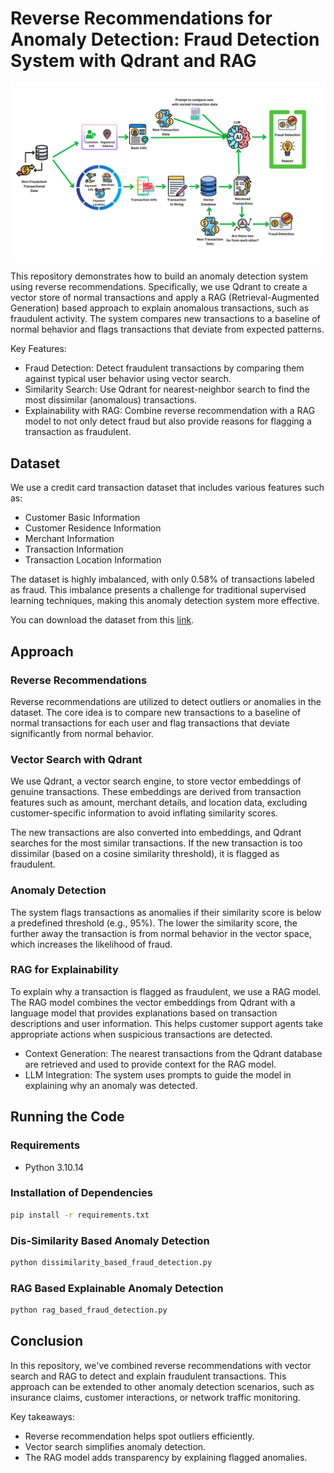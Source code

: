 # Reverse Recommendations for Anomaly Detection: Fraud Detection System with Qdrant and RAG
<img src="assets/Fraud Detection.png" alt="Fraud Detection"/>

This repository demonstrates how to build an anomaly detection system using reverse recommendations. Specifically, we use Qdrant to create a vector store of normal transactions and apply a RAG (Retrieval-Augmented Generation) based approach to explain anomalous transactions, such as fraudulent activity. The system compares new transactions to a baseline of normal behavior and flags transactions that deviate from expected patterns.

Key Features:
- Fraud Detection: Detect fraudulent transactions by comparing them against typical user behavior using vector search.
- Similarity Search: Use Qdrant for nearest-neighbor search to find the most dissimilar (anomalous) transactions.
- Explainability with RAG: Combine reverse recommendation with a RAG model to not only detect fraud but also provide reasons for flagging a transaction as fraudulent.

## Dataset
We use a credit card transaction dataset that includes various features such as:

- Customer Basic Information
- Customer Residence Information
- Merchant Information
- Transaction Information
- Transaction Location Information

The dataset is highly imbalanced, with only 0.58% of transactions labeled as fraud. This imbalance presents a challenge for traditional supervised learning techniques, making this anomaly detection system more effective.

You can download the dataset from this [link](https://www.kaggle.com/datasets/kartik2112/fraud-detection).

## Approach
### Reverse Recommendations
Reverse recommendations are utilized to detect outliers or anomalies in the dataset. The core idea is to compare new transactions to a baseline of normal transactions for each user and flag transactions that deviate significantly from normal behavior.

### Vector Search with Qdrant
We use Qdrant, a vector search engine, to store vector embeddings of genuine transactions. These embeddings are derived from transaction features such as amount, merchant details, and location data, excluding customer-specific information to avoid inflating similarity scores.

The new transactions are also converted into embeddings, and Qdrant searches for the most similar transactions. If the new transaction is too dissimilar (based on a cosine similarity threshold), it is flagged as fraudulent.

### Anomaly Detection
The system flags transactions as anomalies if their similarity score is below a predefined threshold (e.g., 95%). The lower the similarity score, the further away the transaction is from normal behavior in the vector space, which increases the likelihood of fraud.

### RAG for Explainability
To explain why a transaction is flagged as fraudulent, we use a RAG model. The RAG model combines the vector embeddings from Qdrant with a language model that provides explanations based on transaction descriptions and user information. This helps customer support agents take appropriate actions when suspicious transactions are detected.

- Context Generation: The nearest transactions from the Qdrant database are retrieved and used to provide context for the RAG model.
- LLM Integration: The system uses prompts to guide the model in explaining why an anomaly was detected.

## Running the Code
### Requirements
- Python 3.10.14

### Installation of Dependencies
```bash
pip install -r requirements.txt
```

### Dis-Similarity Based Anomaly Detection
```bash
python dissimilarity_based_fraud_detection.py
```

### RAG Based Explainable Anomaly Detection
```bash
python rag_based_fraud_detection.py
```

## Conclusion
In this repository, we've combined reverse recommendations with vector search and RAG to detect and explain fraudulent transactions. This approach can be extended to other anomaly detection scenarios, such as insurance claims, customer interactions, or network traffic monitoring.

Key takeaways:
- Reverse recommendation helps spot outliers efficiently.
- Vector search simplifies anomaly detection.
- The RAG model adds transparency by explaining flagged anomalies.